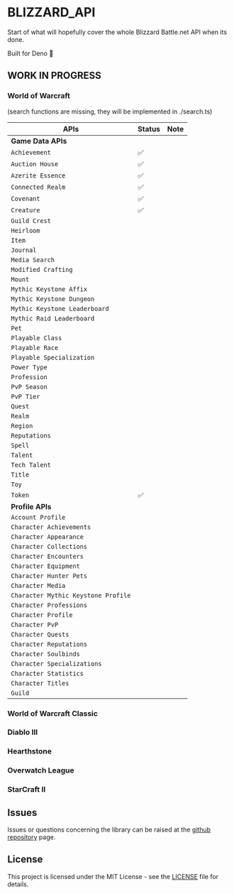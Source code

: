 # BLIZZARD_API

Start of what will hopefully cover the whole Blizzard Battle.net API when its done.

Built for Deno 🦕

## WORK IN PROGRESS

### World of Warcraft

(search functions are missing, they will be implemented in ./search.ts)

| APIs                                | Status | Note |
| ----------------------------------- | ------ | ---- |
| **Game Data APIs**                  |        |      |
| `Achievement`                       | ✅     |      |
| `Auction House`                     | ✅     |      |
| `Azerite Essence`                   | ✅     |      |
| `Connected Realm`                   | ✅     |      |
| `Covenant`                          | ✅     |      |
| `Creature`                          | ✅     |      |
| `Guild Crest`                       |        |      |
| `Heirloom`                          |        |      |
| `Item`                              |        |      |
| `Journal`                           |        |      |
| `Media Search`                      |        |      |
| `Modified Crafting`                 |        |      |
| `Mount`                             |        |      |
| `Mythic Keystone Affix`             |        |      |
| `Mythic Keystone Dungeon`           |        |      |
| `Mythic Keystone Leaderboard`       |        |      |
| `Mythic Raid Leaderboard`           |        |      |
| `Pet`                               |        |      |
| `Playable Class`                    |        |      |
| `Playable Race`                     |        |      |
| `Playable Specialization`           |        |      |
| `Power Type`                        |        |      |
| `Profession`                        |        |      |
| `PvP Season`                        |        |      |
| `PvP Tier`                          |        |      |
| `Quest`                             |        |      |
| `Realm`                             |        |      |
| `Region`                            |        |      |
| `Reputations`                       |        |      |
| `Spell`                             |        |      |
| `Talent`                            |        |      |
| `Tech Talent`                       |        |      |
| `Title`                             |        |      |
| `Toy`                               |        |      |
| `Token`                             | ✅     |      |
| **Profile APIs**                    |        |      |
| `Account Profile`                   |        |      |
| `Character Achievements`            |        |      |
| `Character Appearance`              |        |      |
| `Character Collections`             |        |      |
| `Character Encounters`              |        |      |
| `Character Equipment`               |        |      |
| `Character Hunter Pets`             |        |      |
| `Character Media`                   |        |      |
| `Character Mythic Keystone Profile` |        |      |
| `Character Professions`             |        |      |
| `Character Profile`                 |        |      |
| `Character PvP`                     |        |      |
| `Character Quests`                  |        |      |
| `Character Reputations`             |        |      |
| `Character Soulbinds`               |        |      |
| `Character Specializations`         |        |      |
| `Character Statistics`              |        |      |
| `Character Titles`                  |        |      |
| `Guild`                             |        |      |

### World of Warcraft Classic

### Diablo III

### Hearthstone

### Overwatch League

### StarCraft II

## Issues

Issues or questions concerning the library can be raised at the
[github repository](https://github.com/Pinta365/blizzard_api/issues) page.

## License

This project is licensed under the MIT License - see the [LICENSE](LICENSE) file for details.
